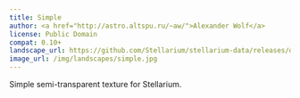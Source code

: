 ```yaml
---
title: Simple
author: <a href="http://astro.altspu.ru/~aw/">Alexander Wolf</a>
license: Public Domain
compat: 0.10+
landscape_url: https://github.com/Stellarium/stellarium-data/releases/download/landscapes/simple.zip
image_url: /img/landscapes/simple.jpg
---
```

Simple semi-transparent texture for Stellarium.